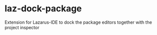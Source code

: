 # laz-dock-package
Extension for Lazarus-IDE to dock the package editors together with the project inspector
